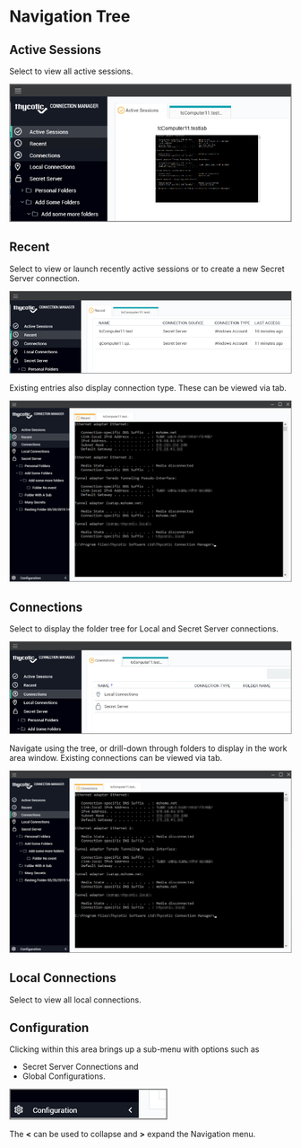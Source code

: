 [title]: # (Navigation Tree)
[tags]: # (ui, navigation)
[priority]: # (204)
# Navigation Tree

## Active Sessions

Select to view all active sessions.

![Active Sessions](images/active-sessions.png "Active Sessions page")

## Recent

Select to view or launch recently active sessions or to create a new Secret Server connection.

![Recent](images/recent.png "Recent page")

Existing entries also display connection type. These can be viewed via tab.

![Recent](images/recent-2.png "Recent page with existing connection tab selected")

## Connections

Select to display the folder tree for Local and Secret Server connections.

![Connections](images/connections.png "Connections page")

Navigate using the tree, or drill-down through folders to display in the work area window. Existing connections can be viewed via tab.

![Connections](images/connections-2.png "Connections page with existing connection tab selected")

## Local Connections

Select to view all local connections.

## Configuration

Clicking within this area brings up a sub-menu with options such as 

* Secret Server Connections and
* Global Configurations.

![Configuration](images/cfg.png "Configuration menu")

The __<__ can be used to collapse and __>__ expand the Navigation menu.
